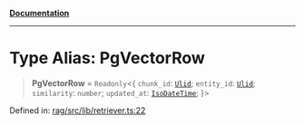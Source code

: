 [**Documentation**](../../../README.md)

***

# Type Alias: PgVectorRow

> **PgVectorRow** = `Readonly`\<\{ `chunk_id`: [`Ulid`](Ulid.md); `entity_id`: [`Ulid`](Ulid.md); `similarity`: `number`; `updated_at`: [`IsoDateTime`](IsoDateTime.md); \}\>

Defined in: [rag/src/lib/retriever.ts:22](https://github.com/ceponatia/roler/blob/1efd6363aec6d66587551f7c0b65cf6ffafb4079/packages/rag/src/lib/retriever.ts#L22)
